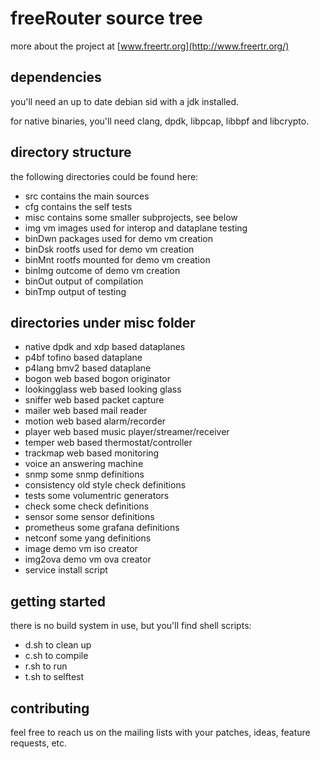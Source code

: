 # freeRouter source tree

more about the project at [www.freertr.org](http://www.freertr.org/)

## dependencies

you'll need an up to date debian sid with a jdk installed.

for native binaries, you'll need clang, dpdk, libpcap, libbpf and libcrypto.

## directory structure

the following directories could be found here:
* src contains the main sources
* cfg contains the self tests
* misc contains some smaller subprojects, see below
* img vm images used for interop and dataplane testing
* binDwn packages used for demo vm creation
* binDsk rootfs used for demo vm creation
* binMnt rootfs mounted for demo vm creation
* binImg outcome of demo vm creation
* binOut output of compilation
* binTmp output of testing

## directories under misc folder

* native dpdk and xdp based dataplanes
* p4bf tofino based dataplane
* p4lang bmv2 based dataplane
* bogon web based bogon originator
* lookingglass web based looking glass
* sniffer web based packet capture
* mailer web based mail reader
* motion web based alarm/recorder
* player web based music player/streamer/receiver
* temper web based thermostat/controller
* trackmap web based monitoring
* voice an answering machine
* snmp some snmp definitions
* consistency old style check definitions
* tests some volumentric generators
* check some check definitions
* sensor some sensor definitions
* prometheus some grafana definitions
* netconf some yang definitions
* image demo vm iso creator
* img2ova demo vm ova creator
* service install script

## getting started

there is no build system in use, but you'll find shell scripts:
* d.sh to clean up
* c.sh to compile
* r.sh to run
* t.sh to selftest

## contributing

feel free to reach us on the mailing lists with your patches, ideas, feature requests, etc.
